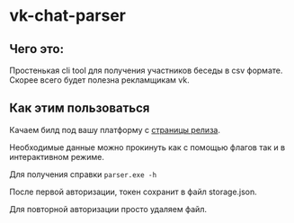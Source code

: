 # vk-chat-parser

## Чего это:

Простенькая cli tool для получения участников беседы в csv формате. Скорее всего
будет полезна рекламщикам vk.

## Как этим пользоваться

Качаем билд под вашу платформу с [страницы релиза](../blob/master/LICENSE).

Необходимые данные можно прокинуть как с помощью флагов так и в интерактивном
режиме.

Для получения справки `parser.exe -h`

После первой авторизации, токен сохранит в файл storage.json.

Для повторной авторизации просто удаляем файл.
